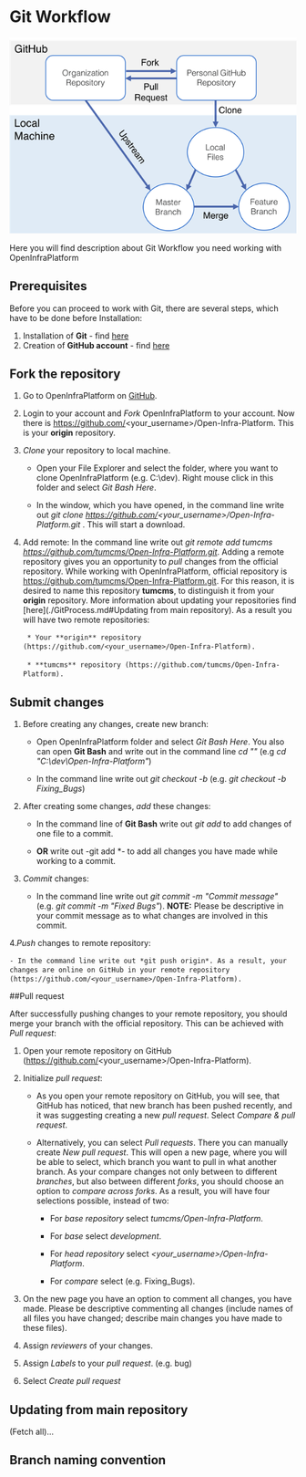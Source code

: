 # Git Workflow

![](./fig/Git_Workflow.png)

Here you will find description about Git Workflow you need working with OpenInfraPlatform

## Prerequisites 

Before you can proceed to work with Git, there are several steps, which have to be done before Installation: 

1. Installation of **Git** - find [here](https://git-scm.com/book/en/v2/Getting-Started-Installing-Git)
2. Creation of **GitHub account** - find [here](https://github.com/)

## Fork the repository

1. Go to OpenInfraPlatform on [GitHub](https://github.com/tumcms/Open-Infra-Platform).

2. Login to your account and *Fork* OpenInfraPlatform to your account. Now there is https://github.com/<your_username>/Open-Infra-Platform. This is your **origin** repository. 

3. *Clone* your repository to local machine.

	- Open your File Explorer and select the folder, where you want to clone OpenInfraPlatform (e.g. C:\dev). Right mouse click in this folder and select *Git Bash Here*.

	- In the window, which you have opened, in the command line write out *git clone https://github.com/<your_username>/Open-Infra-Platform.git* . This will start a download.

4. Add remote:  In the command line write out *git remote add tumcms https://github.com/tumcms/Open-Infra-Platform.git*. Adding a remote repository gives you an opportunity to *pull* changes from the official repository. While working with OpenInfraPlatform, official repository is https://github.com/tumcms/Open-Infra-Platform.git. For this reason, it is desired to name this repository **tumcms**, to distinguish it from your **origin** repository.  More information about updating your repositories find [here](./GitProcess.md#Updating from main repository). As a result you will have two remote repositories: 

		* Your **origin** repository (https://github.com/<your_username>/Open-Infra-Platform).

		* **tumcms** repository (https://github.com/tumcms/Open-Infra-Platform).

## Submit changes 

1. Before creating any changes, create new branch: 
 
	- Open OpenInfraPlatform folder and select *Git Bash Here*. You also can open **Git Bash** and write out in the command line *cd "<Path to OpenInfraPlatform>"* (e.g  *cd  "C:\dev\Open-Infra-Platform"*)

	- In the command line write out *git checkout -b <branchname>* (e.g. *git checkout -b Fixing_Bugs*)

2. After creating some changes, *add* these changes:

	- In the command line of **Git Bash** write out *git add <filename>* to add changes of one file to a commit. 

	- **OR** write out -git add *- to add all changes you have made while working to a commit. 

3. *Commit* changes:

	- In the command line write out *git commit -m "Commit message"* (e.g. *git commit -m "Fixed Bugs"*). **NOTE:** Please be descriptive in your commit message as to what changes are involved in this commit.

4.*Push* changes to remote repository: 

	- In the command line write out *git push origin*. As a result, your changes are online on GitHub in your remote repository (https://github.com/<your_username>/Open-Infra-Platform). 

##Pull request 

After successfully pushing changes to your remote repository, you should merge your branch with the official repository. This can be achieved with *Pull request*:

1. Open your remote repository on GitHub (https://github.com/<your_username>/Open-Infra-Platform).

2. Initialize *pull request*:

	- As you open your remote repository on GitHub, you will see, that GitHub has noticed, that new branch has been pushed recently, and it was suggesting creating a new *pull request*. Select *Compare & pull request*. 

	- Alternatively, you can select *Pull requests*. There you can manually create *New pull request*. This will open a new page, where you will be able to select, which branch you want to pull in what another branch. As your compare changes not only between to different *branches*, but also between different *forks*, you should choose an option to *compare across forks*. As a result, you will have four selections possible, instead of two:
		
		- For *base repository* select *tumcms/Open-Infra-Platform*.

		- For *base* select *development*.

		- For *head repository* select *<your_username>/Open-Infra-Platform*.

		- For *compare* select *<branchname>* (e.g. Fixing_Bugs).


3. On the new page you have an option to comment all changes, you have made. Please be descriptive commenting all changes (include names of all files you have changed; describe main changes you have made to these files). 

4. Assign *reviewers* of your changes.

5. Assign *Labels* to your *pull request*. (e.g. bug)

6. Select *Create pull request*

## Updating from main repository 

(Fetch all)...

## Branch naming convention
